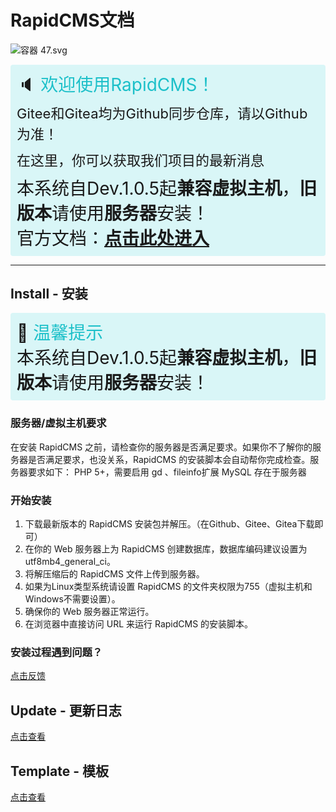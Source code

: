 # RapidCMS文档
![容器 47.svg](https://img1.imgtp.com/2023/01/27/2YcYUD0y.svg)
<div style="background-color:rgba(181, 239, 242, 0.5);border-radius:4px;padding:10px;font-size:28px;">
<ne-h1 style="margin-top:0;">
<ne-heading-content>
<ne-text>🔈</ne-text>
<ne-text style="color: rgb(29, 192, 201);font-size:28px;">欢迎使用RapidCMS！</ne-text>
</ne-heading-content>
</ne-h1>
<br>
  <ne-p style="margin-bottom:7.83px;display:block;"><ne-text style="font-size:22px;">Gitee和Gitea均为Github同步仓库，请以Github为准！</ne-text><span><br></span></ne-p>
<ne-p style="margin-bottom:7.83px;display:block;"><ne-text style="font-size:22px;">在这里，你可以获取我们项目的最新消息</ne-text><span><br></span></ne-p>
<ne-p><ne-text>本系统自Dev.1.0.5起</ne-text><ne-text></ne-text><b>兼容虚拟主机</b></ne-text><ne-text>，</ne-text><ne-text><b>旧版本</b></ne-text><ne-text>请使用</ne-text><ne-text><b>服务器</b></ne-text><ne-text>安装！</ne-text><span><br></span></ne-p>
<ne-p><ne-text>官方文档：</ne-text><ne-text><b><a href="https://yuque.com/rapid/cms">点击此处进入</a></b></ne-text><span><br></span></ne-p>
</div>

------------

## Install - 安装
<div style="background-color:rgba(181, 239, 242, 0.5);border-radius:4px;padding:10px;font-size:28px;">
<ne-h1 style="margin-top:0;">
<ne-heading-content>
<ne-text>📰</ne-text>
<ne-text style="color: rgb(29, 192, 201);font-size:28px;">温馨提示</ne-text>
</ne-heading-content>
</ne-h1>
<br>
<ne-p><ne-text>本系统自Dev.1.0.5起</ne-text><ne-text></ne-text><b>兼容虚拟主机</b></ne-text><ne-text>，</ne-text><ne-text><b>旧版本</b></ne-text><ne-text>请使用</ne-text><ne-text><b>服务器</b></ne-text><ne-text>安装！</ne-text><span><br></span></ne-p>
</div>


### 服务器/虚拟主机要求
在安装 RapidCMS 之前，请检查你的服务器是否满足要求。如果你不了解你的服务器是否满足要求，也没关系，RapidCMS 的安装脚本会自动帮你完成检查。服务器要求如下：
PHP 5+，需要启用 gd 、fileinfo扩展
MySQL 存在于服务器


### 开始安装
1. 下载最新版本的 RapidCMS 安装包并解压。（在Github、Gitee、Gitea下载即可）
2. 在你的 Web 服务器上为 RapidCMS 创建数据库，数据库编码建议设置为 utf8mb4_general_ci。
3. 将解压缩后的 RapidCMS 文件上传到服务器。
4. 如果为Linux类型系统请设置 RapidCMS 的文件夹权限为755（虚拟主机和Windows不需要设置）。
5. 确保你的 Web 服务器正常运行。
6. 在浏览器中直接访问 URL 来运行 RapidCMS 的安装脚本。


### 安装过程遇到问题？
[点击反馈](https://www.yuque.com/forms/share/5f1ff8aa-2774-4cbc-950c-a594b654830f)



## Update - 更新日志
[点击查看](https://www.yuque.com/rapid/cms/lbb0budyc9v8a0ss)



## Template - 模板
[点击查看](https://www.yuque.com/rapid/cms/zrvwswxpbexm3yvu)

